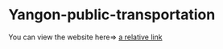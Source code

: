 # Yangon-public-transportation
You can view the website here=> [a relative link](yangonpublictransportation.000webhostapp.com)
